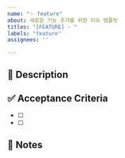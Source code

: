 ```yaml
---
name: "✨ feature"
about: 새로운 기능 추가를 위한 이슈 템플릿
titles: "[FEATURE] - "
labels: "feature"
assignees: ''

---
```


## 📌 Description
<!-- 추가할 기능에 대해 설명해주세요 -->

## ✅ Acceptance Criteria
<!-- 기능 완료를 위한 조건들 -->
- [ ] 
- [ ] 

## 📝 Notes
<!-- 추가 정보나 참고사항 -->
